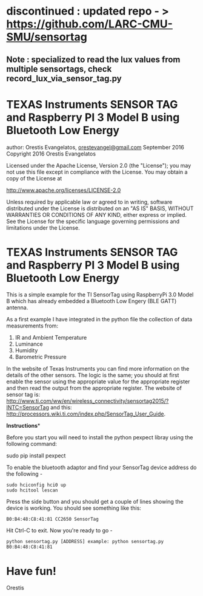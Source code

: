 # discontinued : updated repo - > https://github.com/LARC-CMU-SMU/sensortag
## Note : specialized to read the lux values from multiple sensortags, check record_lux_via_sensor_tag.py
#  TEXAS Instruments SENSOR TAG and Raspberry PI 3 Model B using Bluetooth Low Energy
	
	
author: Orestis Evangelatos, orestevangel@gmail.com
September 2016
Copyright 2016 Orestis Evangelatos

Licensed under the Apache License, Version 2.0 (the "License");
you may not use this file except in compliance with the License.
You may obtain a copy of the License at

http://www.apache.org/licenses/LICENSE-2.0

Unless required by applicable law or agreed to in writing, software
distributed under the License is distributed on an "AS IS" BASIS,
WITHOUT WARRANTIES OR CONDITIONS OF ANY KIND, either express or implied.
See the License for the specific language governing permissions and
limitations under the License.




TEXAS Instruments SENSOR TAG and Raspberry PI 3 Model B using Bluetooth Low Energy
===================================================================================

This is a simple example for the TI SensorTag using RaspberryPi 3.0 Model B which has already embedded a Bluetooth Low Engery (BLE GATT) antenna.

As a first example I have integrated in the python file the collection of data measurements from:
1. IR and Ambient Temperature
2. Luminance
3. Humidity
4. Barometric Pressure 

In the website of Texas Instruments you can find more information on the details of the other sensors. The logic is the same; you should at first
enable the sensor using the appropriate value for the appropriate register and then read the output from the appropriate register. 
The website of sensor tag is:  
http://www.ti.com/ww/en/wireless_connectivity/sensortag2015/?INTC=SensorTag 
and this:
http://processors.wiki.ti.com/index.php/SensorTag_User_Guide.


**************Instructions***************

Before you start you will need to install the python pexpect libray using the following command:

 sudo pip install pexpect

To enable the bluetooth adaptor and find your SensorTag device address do the following -

    sudo hciconfig hci0 up
    sudo hcitool lescan 

Press the side button and you should get a couple of lines showing the device is working. 
You should see something like this: 

	B0:B4:48:C8:41:81 CC2650 SensorTag

Hit Ctrl-C to exit.  Now you're ready to go -

    python sensortag.py [ADDRESS] example: python sensortag.py B0:B4:48:C8:41:81
    
    
# Have fun!
 Orestis
